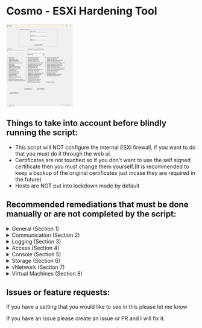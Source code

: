 # Cosmo - ESXi Hardening Tool

<img src="https://raw.githubusercontent.com/Barophobia/Cosmo/refs/heads/main/img/screenshot.png" width=35% height=35%>

## Things to take into account before blindly running the script:

 - This script will NOT configure the internal ESXi firewall, if you want to do that you must do it through the web ui.
 - Certificates are not touched so if you don't want to use the self signed certificate then you must change them yourself.(It is recommended to keep a backup of the original certificates just incase they are required in the future)
 - Hosts are NOT put into lockdown mode by default

## Recommended remediations that must be done manually or are not completed by the script:
<details>
<summary>General (Section 1)</summary>
<br>

### 1.1(L1) Ensure ESXi is properly patched - 
This should have a defined process in the environment and cannot be automated by this script.

### 1.3 (L1) Ensure no unauthorized kernel modules are loaded on the host
By default ESXi hosts do not permit the loading of kernel modules but this can be overridden - if you suspect unauthorized modules are being used, audit the kernel for any unsigned modules.

</details>

<details>
<summary>Communication (Section 2)</summary>
<br>

### 2.2(L1) Ensure the ESXi host firewall is configured to restrict access to services running on the host.
This cannot be automated - If you want to use the internal ESXi firewall do this thorugh the web client.

### 2.4(L2) Ensure default self-signed certificate for ESXi communication is not used & 2.7(L1) Ensure expired and revoked SSL certificates are removed from the ESXi server
To change the Cert replace the self signed certificate with your own, it is recommended to rename the current certificates and keep them just incase you need them in the future.

### 2.8(L1) Ensure vSphere Authentication Proxy is used when adding hosts to active directory
This must be done through the web ui.

To properly set the vSphere Authentication Proxy from Web Client directly:
1. Select the host
2. Click on Configure then expand System, select Authentication Services.
3. Click on Join Domain
4. Select Using Proxy Server radio button.
5. Provide proxy server IP address.

To properly set the vSphere Authentication Proxy via Host Profiles:
1. In the vSphere Web Client go to Home in the menu.
2. Click on Policies and Profiles followed by Host Profiles.
3. Choose the appropriate host profile
4. Select Configure followed by Edit Host Profile... then expand Security and Services followed by Security Settings, then Authentication configuration.
5. Select Active Directory configuration.
6. Set the JoinDomain Method is configured to Use vSphere Authentication Proxy to add the host to the domain.
7. Click on Save.

</details>

<details>
<summary>Logging (Section 3)</summary>
<br>

### 3.1(L1) Ensure a centralised location is configured to collect ESXi host core dumps
Configure remote Dump Collector Server
```
esxcli system coredump network set -v [VMK#] -i [DUMP_SERVER] -o [PORT]
```

Enable remote Dump Collector
```
esxcli system coredump network set -e true
```

</details>

<details>
<summary>Access (Section 4)</summary>
<br>

### 4.1(L1) Ensure a non-root user account exists for local admin access
To create one or more named user accounts (local ESXi user accounts), perform the following using the vSphere client (not the vSphere web client) for each ESXi host:
1. Connect directly to the ESXi host using the vSphere Client.
2. Login as root.
3. Select Manage, then select the Security & Users tab.
4. Select Users then click Add user to add a new user.
5. Once added now select the Host, then select Actions followed by Permissions. 
6. Assign the Administrator role to the user.

### 4.6(L1) Ensure Active Directory is used for local user authentication
To use AD for local user authentication, perform the following from the vSphere Web Client:
1. Select the host
2. Click on Configure then expand System.
3. Select Authentication Services.
4. Click Join Domain followed by the appropriate domain and credentials.
5. Click OK

Or

PowerCLI:
```
Get-VMHost HOST1 | Get-VMHostAuthentication | Set-VMHostAuthentication -Domain domain.local -User Administrator -Password Passw0rd -JoinDomain
```

### 4.7(L1) Ensure only authorized users and groups belong to the esxAdminsGroup group
To remove unauthorized users and groups belonging to esxAdminsGroup, perform the following steps after coordination between vSphere admins and Active Directory admins:
1. Verify the setting of the esxAdminsGroup attribute.
2. View the list of members for that Microsoft Active Directory group.
3. Remove all unauthorized users and groups from that group.

If full admin access for the AD ESX admins group is not desired, you can disable this behavior using the advanced host setting:
*"Config.HostAgent.plugins.hostsvc.esxAdminsGroupAutoAdd"*

### 4.8(L1) Ensure the Exception users list is properly configured
To correct the membership of the Exception Users list, perform the following in the vSphere Web Client:
1. Select the host.
2. Click on Configure then expand System and select Security Profile.
3. Select Edit next to Lockdown Mode.
4. Click on Exception Users.
5. Add or delete users as appropriate.
6. Click OK.

</details>

<details>
<summary>Console (Section 5)</summary>
<br>

### 5.5/5.6(L1 & L2) Ensure Normal/Strict Lockdown mode is enabled
To enable lockdown mode, perform the following from the vSphere web client:
1. From the vSphere Web Client, select the host.
2. Select Configure then expand System and select Security Profile.
3. Across from Lockdown Mode click on Edit.
4. Click the radio button for Normal or Strict.
5. Click OK.

### 5.7(L2) Ensure the SSH authorized_keys file is empty
This isn't done by the script as you should be using SSH keys in a secure environment.
To remove all keys from the authorized_keys file, perform the following:
1. Logon to the ESXi shell as root or another admin user. SSH may need to be enabled first
2. Edit the /etc/ssh/keys-root/authorized_keys file.
3. Remove all keys from the file and save the file.

### 5.10(L1) Ensure DCUI has a trusted users list for lockdown mode
To set a trusted users list for DCUI, perform the following from the vSphere web client:
1. From the vSphere Web Client, select the host.
2. Click Configure then expand System.
3. Select Advanced System Settings then click Edit.
4. Enter DCUI.Access in the filter.
5. Set the DCUI.Access attribute is set to a comma-separated list of the users who are allowed to override lockdown mode.

### 5.11(L2) Ensure contents of exposed configuration files have not been modified.
In a secure environment data integrity should be monitored and authorised people should have access to the required systems through an RBAC system. 

Host profiles could be used to track configuration changes on hosts but they do not track everything.

</details>

<details>
<summary>Storage (Section 6)</summary>
<br>

### 6.1(L1) Ensure bidirectional CHAP authentication for iSCSI traffic is enabled
To enable bidirectional CHAP authentication for iSCSI traffic, perform the following:
1. From the vSphere Web Client, select the host.
2. Click Configure then expand Storage.
3. Select Storage Adapters then select the iSCSI Adapter.
4. Under Properties click on Edit next to Authentication.
5. Next to Authentication Method select Use bidirectional CHAP from the dropdown.
6. Specify the outgoing CHAP name.
    • Make sure that the name you specify matches the name configured on the storage side.
        o To set the CHAP name to the iSCSI adapter name, select "Use initiator name".
        o To set the CHAP name to anything other than the iSCSI initiator name, deselect "Use initiator name" and type a name in the Name text box.
7. Enter an outgoing CHAP secret to be used as part of authentication. Use the same secret as your storage side secret.
8. Specify incoming CHAP credentials. Make sure your outgoing and incoming secrets do not match.
9. Click OK.
10. Click the second to last symbol labeled Rescan Adapter.

### 6.2(L2) Ensure the uniqueness of CHAP authentication secrets for iSCSI traffic
To change the values of CHAP secrets so they are unique, perform the following:
1. From the vSphere Web Client, select the host.
2. Click Configure then expand Storage.
3. Select Storage Adapters then select the iSCSI Adapter.
4. Under Properties click on Edit next to Authentication.
5. Next to Authentication Method specify the authentication method from the dropdown.
    o None
    o Use unidirectional CHAP if required by target
    o Use unidirectional CHAP unless prohibited by target
    o Use unidirectional CHAP
    o Use bidirectional CHAP
6. Specify the outgoing CHAP name.
    • Make sure that the name you specify matches the name configured on the storage side.
        o To set the CHAP name to the iSCSI adapter name, select "Use initiator name".
        o To set the CHAP name to anything other than the iSCSI initiator name, deselect "Use initiator name" and type a name in the Name text box.
7. Enter an outgoing CHAP secret to be used as part of authentication. Use the same secret as your storage side secret.
8. If configuring with bidirectional CHAP, specify incoming CHAP credentials.
    • Make sure your outgoing and incoming secrets do not match.
9. Click OK.
10. Click the second to last symbol labeled Rescan Adapter

### 6.3(L1) Ensure SAN Resources are segregated properly
SAN's should have restictive zoning to prevent misconfigurations that can occur.

</details>

<details>
<summary>vNetwork (Section 7)</summary>
<br>

### 7.4(L1) Ensure port groups are not configured to the value of the native LAN
To stop using the native VLAN ID for port groups, perform the following:
1. From the vSphere Web Client, select the host.
2. Click Configure then expand Networking.
3. Select Virtual switches.
4. Expand the Standard vSwitch.
5. View the topology diagram of the switch, which shows the various port groups
associated with that switch.
6. For each port group on the vSwitch, verify and record the VLAN IDs used.
7. If a VLAN ID change is needed, click the name of the port group in the topology
diagram of the virtual switch.
8. Click the Edit settings option.
9. In the Properties section, enter an appropriate name in the Network label field.
10. In the VLAN ID dropdown select or type a new VLAN.
11. Click OK

### 7.5(L1) Ensure port groups are not configured to VLAN values reserved by upstream physical switches
To change the VLAN values for port groups to non-reserved values, perform the following:

1. From the vSphere Web Client, select the host.
2. Click Configure then expand Networking.
3. Select Virtual switches.
4. Expand the Standard vSwitch.
5. View the topology diagram of the switch, which shows the various port groups
associated with that switch.
6. For each port group on the vSwitch, verify and record the VLAN IDs used.
Page 111
7. If a VLAN ID change is needed, click the name of the port group in the topology
diagram of the virtual switch.
8. Click the Edit settings option.
9. In the Properties section, enter an appropriate name in the Network label field.
10. In the VLAN ID dropdown select or type a new VLAN.
11. Click OK.

### 7.6 (L1) Ensure port groups are not configured to VLAN 4095 and 0 except for Virtual Guest Tagging (VGT)
To set port groups to values other than 4095 and 0 unless VGT is required, perform the following:

1. From the vSphere Web Client, select the host.
2. Click Configure then expand Networking.
3. Select Virtual switches.
4. Expand the Standard vSwitch.
5. View the topology diagram of the switch, which shows the various port groups
associated with that switch.
Page 113
6. For each port group on the vSwitch, verify and record the VLAN IDs used.
7. If a VLAN ID change is needed, click the name of the port group in the topology
diagram of the virtual switch.
8. Click the Edit settings option.
9. In the Properties section, enter an appropriate name in the Network label field.
10. In the VLAN ID dropdown select or type a new VLAN.
11. Click OK

### 7.7 (L1) Ensure Virtual Distributed Switch Netflow traffic is sent to an authorized collector
Using the vSphere Web Client:

1. Go to the Networking section of vCenter
2. After selecting each individual switch you will need to perform the following.
3. Go to Configure then expand Settings.
4. Click on Netflow.
5. Click on Edit.
6. Enter the Collector IP address and Collector port as required.
7. Click OK.

</details>

<details><summary>Virtual Machines (Section 8)</summary>

### 8.3.1 (L1) Ensure unnecessary or superfluous functions inside VMs are disabled
To disable unneeded functions, perform whichever of the following steps are applicable:

1. Disable unused services in the operating system.
2. Disconnect unused physical devices, such as CD/DVD drives, floppy drives, and
USB adaptors.
3. Turn off any screen savers.
4. If using a Linux, BSD, or Solaris guest operating system, do not run the X
Windows system unless it is necessary

### 8.3.2 (L1) Ensure use of the VM console is limited
To properly limit use of the VM console, perform the following steps:

1. From within vCenter select Menu go to Administration then Roles.
2. Create a custom role then choose the pencil icon to edit the new role.
3. Give the appropriate permissions.
4. View the usage and privileges as required.
5. Remove any default Admin or Power User roles then assign the new custom roles as needed.

### 8.3.3 (L1) Ensure secure protocols are used for virtual serial port access
To configure all virtual serial ports to use secure protocols, change any protocols that are not secure to one of the following:
- ssl - the equivalent of TCP+SSL
- tcp+ssl - SSL over TCP over IPv4 or IPv6
- tcp4+ssl - SSL over TCP over IPv4
- tcp6+ssl - SSL over TCP over IPv6
- telnets - telnet over SSL over TCP

### 8.3.4 (L1) Ensure standard processes are used for VM deployment
Create documentation and a standard process for the method for VM deployment. If utilizing templates in VMware create the templates, document the process for using them as well as keeping them up-to-date, then ensure the process is followed accordingly through periodic review.


### 8.4.1 (L1) Ensure access to VMs through the dvfilter network APIs is configured correctly
To edit a powered-down virtual machine's .vmx file, first remove it from vCenter Server's inventory. Manual additions to the .vmx file from ESXi will be overwritten by any registered entries stored in the vCenter Server database. Make a backup copy of the .vmx file. If the edit breaks the virtual machine, it can be rolled back to the original version of the file.

Open the vSphere/VMware Infrastructure (VI) Client and log in with appropriate credentials. If connecting to vCenter Server, click on the desired host. Click the Configuration tab. Click Storage. Right-click on the appropriate datastore and click Browse Datastore. Navigate to the folder named after the virtual machine, and locate the .vmx file. Right-click the .vmx file and click Remove from inventory.

Temporarily disable Lockdown Mode and enable the ESXi Shell via the vSphere Client. Open the vSphere/VMware Infrastructure (VI) Client and log in with appropriate credentials. If connecting to vCenter Server, click on the desired host. Click the Configuration tab. Click Software, Security Profile, Services, Properties, ESXi Shell, and Options, respectively. Start the ESXi Shell service, where/as required. As root, log in to the ESXi host and locate the VM's vmx file.

```
find / | grep vmx
```

Add the following to the VM's vmx file.

ethernet0.filter1.name = dv-filter1

Where "ethernet0" is the network adaptor interface of the virtual machine that is to be protected, "filter1" is the number of the filter that is being used, and "dv-filter1" is the name of the particular data path kernel module that is protecting the VM.

Re-enable Lockdown Mode on the host.

Re-register the VM with the vCenter Server. Open the vSphere/VMware Infrastructure (VI) Client and log in with appropriate credentials. If connecting to vCenter Server, click on the desired host. Click the Configuration tab. Click Storage. Right-click on the appropriate datastore and click Browse Datastore. Navigate to the folder named after the virtual machine, and locate the .vmx file. Right-click the .vmx file and click Add to inventory. The Add to Inventory wizard opens. Continue to follow the wizard to add the virtual machine. 

### 8.5.1 (L2) Ensure VM limits are configured correctly
To configure VM limits correctly, do all of the following that are applicable:
1. Use shares or reservations to guarantee resources to critical VMs.
2. Use limits to constrain resource consumption by VMs that have a greater risk of being exploited or attacked, or that run applications that are known to have the potential to greatly consume resources.
3. Use resource pools to guarantee resources to a common group of critical VMs

### 8.6.1 (L2) Ensure nonpersistent disks are limited
**Independent Persistent Mode**

When a VMDK is configured in Independent Persistent Mode, what you will see is that no delta file is associated with this disk during a snapshot operation. In other words, during a snapshot operation, this VMDK continues to behave as if there is no snapshot being taken of the virtual machine and all writes go directly to disk. So there is no delta file created when a snapshot of the VM is taken, but all changes to the disk are preserved when the snapshot is deleted.

**Independent Non-persistent Mode**

When a VMDK is configured as Independent Non-persistent Mode, a redo log is created to capture all subsequent writes to that disk. However, if the snapshot is deleted, or the virtual machine is powered off, the changes captured in that redo log are discarded for that Independent Non-persistent VMDK.

**OPTIONS**

Dependant

IndependentPersistent

IndependentNonPersistent

```
Get-VM | Get-HardDisk | Set-HardDisk -Persistence OPTION
```

</details>

## Issues or feature requests:
 If you have a setting that you would like to see in this please let me know

 If you have an issue please create an issue or PR and I will fix it.